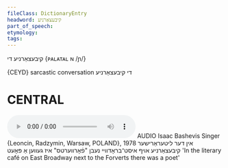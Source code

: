```yaml
---
fileClass: DictionaryEntry
headword: קיבעצאַרניע
part_of_speech: 
etymology: 
tags: 
---
```

קיבעצאַרניע
די
{ᴘᴀʟᴀᴛᴀʟ ɴ /ɲ/‎}

{CEYD}
sarcastic conversation	די קיבעצאַרניע

CENTRAL
========

<audio controls src="https://ia801503.us.archive.org/5/items/BashevisLexicon/InDerLiterarisherKibetsarnyeAfIstBrodveyNebnForvertsIzGevenAPoet-IsaacBashevisSinger1978.mp3"></audio>
AUDIO Isaac Bashevis Singer {Leoncin, Radzymin, Warsaw, POLAND}, 1978
אין דער ליטעראַרישער קיבעצאַרניע אויף איסט־בראָדוויי נעבן "פֿאָרווערטס" איז געווען אַ פּאָעט 'In the literary café on East Broadway next to the Forverts there was a poet'

